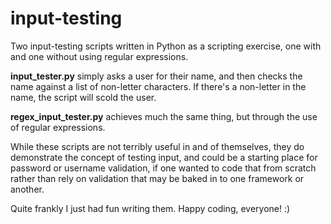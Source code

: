 # input-testing
Two input-testing scripts written in Python as a scripting exercise, one with and one without using regular expressions.

<b>input_tester.py</b> simply asks a user for their name, and then checks the name against a list of non-letter characters. If there's a non-letter in the name, the script will scold the user.

<b>regex_input_tester.py</b> achieves much the same thing, but through the use of regular expressions. 

While these scripts are not terribly useful in and of themselves, they do demonstrate the concept of testing input, and could be a starting place for password or username validation, if one wanted to code that from scratch rather than rely on validation that may be baked in to one framework or another. 

Quite frankly I just had fun writing them. Happy coding, everyone! :) 
